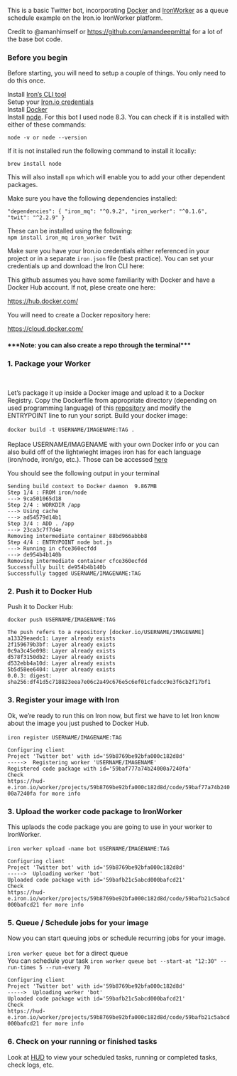 This is a basic Twitter bot, incorporating <a href="https://docs.docker.com">Docker</a> and <a href="http://dev.iron.io/worker/getting_started/">IronWorker</a> as a queue schedule example on the Iron.io IronWorker platform.

Credit to @amanhimself or  https://github.com/amandeepmittal for a lot of the base bot code.

<h3>Before you begin</h3>

Before starting, you will need to setup a couple of things. You only need to do this once.

Install <a href="http://dev.iron.io/worker/cli/">Iron’s CLI tool</a><br />
Setup your <a href="http://dev.iron.io/worker/reference/configuration/">Iron.io credentials</a><br />
Install <a href="https://www.docker.com/get-docker">Docker</a><br />
Install <a href="https://nodejs.org/en/download/package-manager/">node</a>.  For this bot I used node 8.3. You can check if it is installed with either of these commands:

`node -v or
node --version`

If it is not installed run the following command to install it locally:

`brew install node`

This will also install `npm` which will enable you to add your other dependent packages.

Make sure you have the following dependencies installed:

`"dependencies": {
    "iron_mq": "^0.9.2",
    "iron_worker": "^0.1.6",
    "twit": "^2.2.9"
  }`

These can be installed using the following:<br />
`npm install iron_mq iron_worker twit`

Make sure you have your Iron.io credentials either referenced in your project or in a separate `iron.json` file (best practice).  You can set your credentials up and download the Iron CLI here:



This github assumes you have some familiarity with Docker and have a Docker Hub account.  If not, plese create one here:

https://hub.docker.com/

You will need to create a Docker repository here:

https://cloud.docker.com/

<h4>***Note: you can also create a repo through the terminal***</h4>

<h3>1. Package your Worker</h3><br>

Let’s package it up inside a Docker image and upload it to a Docker Registry. Copy the Dockerfile from appropriate directory (depending on used programming language) of this <a href="https://github.com/iron-io/dockerworker">repository</a> and modify the ENTRYPOINT line to run your script. Build your docker image:<br><br>
`docker build -t USERNAME/IMAGENAME:TAG .` <br><br>
Replace USERNAME/IMAGENAME with your own Docker info or you can also build off of the lightwieght images iron has for each language (iron/node, iron/go, etc.).  Those can be accessed <a href="https://github.com/iron-io/dockerworker">here</a>

You should see the following output in your terminal

`Sending build context to Docker daemon  9.867MB `<br />
`Step 1/4 : FROM iron/node`<br />
 `---> 9ca501065d18`<br />
`Step 2/4 : WORKDIR /app`<br />
 `---> Using cache`<br />
 `---> ad54579d14b1`<br />
`Step 3/4 : ADD . /app`<br />
 `---> 23ca3c7f7d4e`<br />
`Removing intermediate container 88bd966abbb8`<br />
`Step 4/4 : ENTRYPOINT node bot.js`<br />
 `---> Running in cfce360ecfdd`<br />
 `---> de954b4b140b`<br />
`Removing intermediate container cfce360ecfdd`<br />
`Successfully built de954b4b140b`<br />
`Successfully tagged USERNAME/IMAGENAME:TAG`<br />

<h3>2. Push it to Docker Hub</h3>

Push it to Docker Hub:

`docker push USERNAME/IMAGENAME:TAG`

`The push refers to a repository [docker.io/USERNAME/IMAGENAME]`<br />
`a13329eaedc1: Layer already exists`<br />
`2f159679b3bf: Layer already exists`<br />
`0c9a3c45e098: Layer already exists`<br />
`d578f3150db2: Layer already exists`<br />
`d532ebb4a10d: Layer already exists`<br />
`5b5d58ee6404: Layer already exists`<br />
`0.0.3: digest: sha256:df41d5c718823eea7e06c2a49c676e5c6ef01cfadcc9e3f6cb2f17bf1`<br />

<h3>3. Register your image with Iron</h3>

Ok, we’re ready to run this on Iron now, but first we have to let Iron know about the image you just pushed to Docker Hub.<br><br>
`iron register USERNAME/IMAGENAME:TAG`

`Configuring client`<br />
        `Project 'Twitter bot' with id='59b8769be92bfa000c182d8d'`<br />
`----->  Registering worker 'USERNAME/IMAGENAME'`<br />
        `Registered code package with id='59baf777a74b24000a7240fa'`<br />
        `Check `<br />`https://hud-e.iron.io/worker/projects/59b8769be92bfa000c182d8d/code/59baf77a74b24000a7240fa for more info`<br />

<h3>3. Upload the worker code package to IronWorker</h3>

This uplaods the code package you are going to use in your worker to IronWorker.<br><br>
`iron worker upload -name bot USERNAME/IMAGENAME:TAG`

`Configuring client`<br />
        `Project 'Twitter bot' with id='59b8769be92bfa000c182d8d'`<br />
`----->  Uploading worker 'bot'`<br />
        `Uploaded code package with id='59bafb21c5abcd000bafcd21'`<br />
        `Check `<br />`https://hud-e.iron.io/worker/projects/59b8769be92bfa000c182d8d/code/59bafb21c5abcd000bafcd21 for more info`

<h3>5. Queue / Schedule jobs for your image</h3>

Now you can start queuing jobs or schedule recurring jobs for your image.<br><br>
`iron worker queue bot` for a direct queue<br> You can schedule your task `iron worker queue bot --start-at "12:30" --run-times 5 --run-every 70`

`Configuring client`<br />
        `Project 'Twitter bot' with id='59b8769be92bfa000c182d8d'`<br />
`----->  Uploading worker 'bot'`<br />
        `Uploaded code package with id='59bafb21c5abcd000bafcd21'`<br />
        `Check` <br />`https://hud-e.iron.io/worker/projects/59b8769be92bfa000c182d8d/code/59bafb21c5abcd000bafcd21 for more info`

<h3>6. Check on your running or finished tasks</h3>

Look at <a href="https://hud-e.iron.io">HUD</a> to view your scheduled tasks, running or completed tasks, check logs, etc.<br><br>